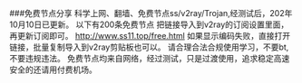###免费节点分享
科学上网、翻墙、免费节点ss/v2ray/Trojan,经测试后，202年10月10日已更新。
以下有200条免费节点
把链接导入到v2ray的订阅设置里面，再更新订阅即可。
http://www.ss11.top/free.html
如果显示编码失败，直接打开链接，批量复制导入到v2ray剪贴板也可以。
请合理合法合规使用学习，不要bt,不要违规违法。
免费节点均来自网络，经过测试，只是过渡使用，追求稳定高速安全的还请用付费机场。
